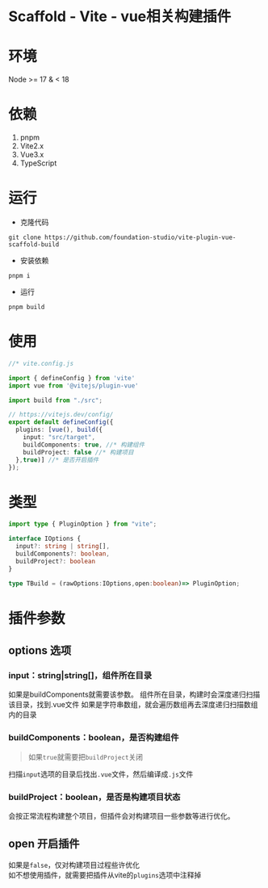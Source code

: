 # Scaffold - Vite - vue相关构建插件

# 环境
Node >= 17 & < 18

# 依赖
1. pnpm
2. Vite2.x
3. Vue3.x
6. TypeScript

# 运行
- 克隆代码
```shell
git clone https://github.com/foundation-studio/vite-plugin-vue-scaffold-build
```
- 安装依赖
```shell
pnpm i
```
- 运行  
```shell
pnpm build
```
# 使用
```ts
//* vite.config.js

import { defineConfig } from 'vite'
import vue from '@vitejs/plugin-vue'

import build from "./src";

// https://vitejs.dev/config/
export default defineConfig({
  plugins: [vue(), build({
    input: "src/target",
    buildComponents: true, //* 构建组件
    buildProject: false //* 构建项目
  },true)] //* 是否开启插件
});
```
# 类型
```ts
import type { PluginOption } from "vite";

interface IOptions {
  input?: string | string[],
  buildComponents?: boolean,
  buildProject?: boolean
}

type TBuild = (rawOptions:IOptions,open:boolean)=> PluginOption;
```
# 插件参数
## options 选项
### input：string|string[]，组件所在目录
如果是buildComponents就需要该参数。
组件所在目录，构建时会深度递归扫描该目录，找到.vue文件
如果是字符串数组，就会遍历数组再去深度递归扫描数组内的目录
### buildComponents：boolean，是否构建组件
> 如果`true`就需要把`buildProject`关闭

扫描`input`选项的目录后找出`.vue`文件，然后编译成`.js`文件
### buildProject：boolean，是否是构建项目状态
会按正常流程构建整个项目，但插件会对构建项目一些参数等进行优化。
## open 开启插件
如果是`false`，仅对构建项目过程些许优化  
如不想使用插件，就需要把插件从vite的`plugins`选项中注释掉
